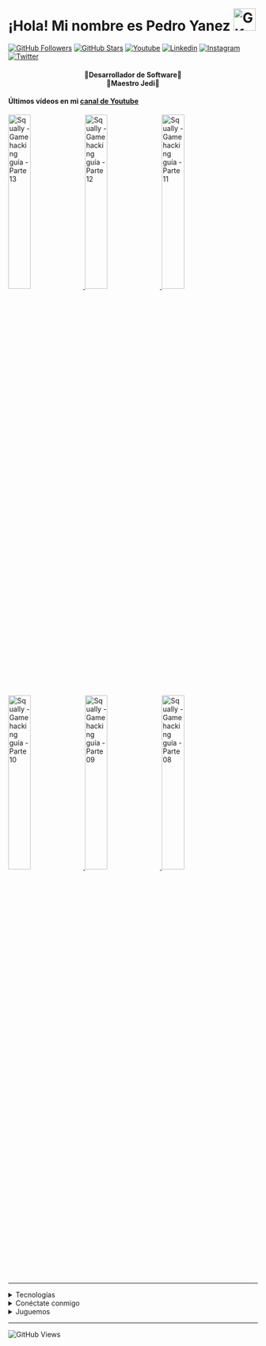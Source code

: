<!-- Título -->
<h1>¡Hola! Mi nombre es Pedro Yanez
  <img src="https://raw.githubusercontent.com/nixin72/nixin72/master/wave.gif"
          alt="Gif animado de mano saludando"
          height="45"
          width="45" />
</h1>

  [![GitHub Followers](https://img.shields.io/github/followers/wotanCode?style=social)](https://github.com/wotanCode)
  [![GitHub Stars](https://img.shields.io/github/stars/wotanCode?style=social)](https://github.com/wotanCode)
  [![Youtube](https://img.shields.io/badge/Youtube-FF0000?&logo=Youtube&logoColor=white&labelColor=101010)](https://www.youtube.com/channel/UCwISu2hFg7EpOIZ8aV7iS6g?sub_confirmation=1)
  [![Linkedin](https://img.shields.io/badge/Linkedin-00d8fd?&logo=linkedin&logoColor=white&labelColor=101010)](https://www.linkedin.com/in/pedro-yanez/)
  [![Instagram](https://img.shields.io/badge/Instagram-E4405F?&logo=instagram&logoColor=white&labelColor=101010)](https://www.instagram.com/pedroelhumano/?theme=dark)
  [![Twitter](https://img.shields.io/badge/Twitter-1DA1F2?&logo=twitter&logoColor=white&labelColor=101010)](https://www.twitter.com/pedroelhumano)
<br>

<!-- Descripción-->
<h4 align="center">
  🔴Desarrollador de Software🔴<br>
  🔵Maestro Jedi🔵
</h4>

#### Últimos vídeos en mi [canal de Youtube](https://youtube.com/channel/UCwISu2hFg7EpOIZ8aV7iS6g?sub_confirmation=1)

<a href='https://youtu.be/q0C4XHuRNmU' target='_blank'>
  <img width='30%' src='https://img.youtube.com/vi/q0C4XHuRNmU/mqdefault.jpg' alt='Squally - Gamehacking guía - Parte 13' />
</a>
<a href='https://youtu.be/wg3eFB0Nzzs' target='_blank'>
  <img width='30%' src='https://img.youtube.com/vi/wg3eFB0Nzzs/mqdefault.jpg' alt='Squally - Gamehacking guía - Parte 12' />
</a>
<a href='https://youtu.be/ZCGw7Q2DRhE' target='_blank'>
  <img width='30%' src='https://img.youtube.com/vi/ZCGw7Q2DRhE/mqdefault.jpg' alt='Squally - Gamehacking guía - Parte 11' />
</a>
<a href='https://youtu.be/gKvrdj1nAlY' target='_blank'>
  <img width='30%' src='https://img.youtube.com/vi/gKvrdj1nAlY/mqdefault.jpg' alt='Squally - Gamehacking guía - Parte 10' />
</a>
<a href='https://youtu.be/iL1x_w7VJH8' target='_blank'>
  <img width='30%' src='https://img.youtube.com/vi/iL1x_w7VJH8/mqdefault.jpg' alt='Squally - Gamehacking guía - Parte 09' />
</a>
<a href='https://youtu.be/M2FdJ_sWe7U' target='_blank'>
  <img width='30%' src='https://img.youtube.com/vi/M2FdJ_sWe7U/mqdefault.jpg' alt='Squally - Gamehacking guía - Parte 08' />
</a>

<hr/>

<details>
  <summary>Tecnologías</summary>
  <!-- Sección de tecnologías -->
  <br>
  
  ## 🟠 STACK TECNOLOGÍCO 🟠


<table align="center">
  <tr>
    <td>LENGUAJES DE PROGRAMACIÓN</td>
    <td>
      <img src="https://img.shields.io/badge/-C-A8B9CC?style=for-the-badge&labelColor=101010&logo=C" alt="Logo de C">
      <img src="https://img.shields.io/badge/-C++-00599C?style=for-the-badge&labelColor=101010&logo=Cplusplus" alt="Logo de C++">
      <img src="https://img.shields.io/badge/-Python-3776AB?style=for-the-badge&labelColor=101010&logo=python" alt="Logo de Python">
      <img src="https://img.shields.io/badge/-JavaScript-F7DF1E?style=for-the-badge&labelColor=101010&logo=javascript" alt="Logo de JavaScript">
      <img src="https://img.shields.io/badge/-TypeScript-3178C6?style=for-the-badge&labelColor=101010&logo=typescript" alt="Logo de TypeScript">
      <img src="https://img.shields.io/badge/-Java-007396?style=for-the-badge&labelColor=101010&logo=java" alt="Logo de Java">
      <img src="https://img.shields.io/badge/-VisualBasic-512BD4?style=for-the-badge&labelColor=101010&logo=VisualBasic" alt="Logo de Visual Basic">
    </td>
  </tr>
  <tr>
    <td>DESARROLLO MÓVIL</td>
    <td>
      <img src="https://img.shields.io/badge/-ReactNative-61DAFB?style=for-the-badge&labelColor=101010&logo=react" alt="Logo de React">
    </td>
  </tr>
  <tr>
    <td>TECNOLOGÍAS WEB / BIBLIOTECAS</td>
    <td>
      <img src="https://img.shields.io/badge/-HTML5-E34F26?style=for-the-badge&labelColor=101010&logo=html5" alt="Logo de HTML5">
      <img src="https://img.shields.io/badge/-CSS3-1572B6?style=for-the-badge&labelColor=101010&logo=CSS3" alt="Logo de CSS3">
      <img src="https://img.shields.io/badge/-Sass-CC6699?style=for-the-badge&labelColor=101010&logo=Sass" alt="Logo de Sass">
      <img src="https://img.shields.io/badge/-React-61DAFB?style=for-the-badge&labelColor=101010&logo=react" alt="Logo de React">
      <img src="https://img.shields.io/badge/-Bootstrap-7952B3?style=for-the-badge&labelColor=101010&logo=Bootstrap" alt="Logo de Bootstrap">
      <img src="https://img.shields.io/badge/-Mui-0081CB?style=for-the-badge&labelColor=101010&logo=Mui" alt="Logo de Mui">
    </td>
  </tr>
  <tr>
    <td>FRAMEWORKS DE FRONTEND</td>
    <td>
      <img src="https://img.shields.io/badge/-Next.Js-000000?style=for-the-badge&labelColor=101010&logo=Next.js" alt="Logo de Next.js">
    </td>
  </tr>
  <tr>
    <td>FRAMEWORKS DE BACKEND</td>
    <td>
      <img src="https://img.shields.io/badge/-NestJs-E0234E?style=for-the-badge&labelColor=101010&logo=nestjs&logoColor=E0234E" alt="Logo de NestJs">
      <img src="https://img.shields.io/badge/-GraphQL-E10098?style=for-the-badge&labelColor=101010&logo=graphql&logoColor=E10098" alt="Logo de GraphQL">
      <img src="https://img.shields.io/badge/-FlaskSQLAlchemy-0A1A2F?style=for-the-badge&labelColor=101010&logo=Flask&logoColor=00d8fd" alt="Logo de Flask-SQLAlchemy">
    </td>
  </tr>
  <tr>
  <td>BASE DE DATOS</td>
    <td>
      <img src="https://img.shields.io/badge/-PostgreSQL-4169E1?style=for-the-badge&labelColor=101010&logo=postgresql&logoColor=4169E1" alt="Logo de PostgreSQL">
      <img src="https://img.shields.io/badge/-microsoft%20sql%20server-CC2927?style=for-the-badge&labelColor=101010&logo=microsoftsqlserver&logoColor=CC2927" alt="Logo de Microsoft SQL server">
      <img src="https://img.shields.io/badge/-MySQL-4479A1?style=for-the-badge&labelColor=101010&logo=mysql&logoColor=00d8fd" alt="Logo de MySQL">
      <img src="https://img.shields.io/badge/-SQL-0078D4?style=for-the-badge&labelColor=101010&logo=SQL&logoColor=00d8fd" alt="Logo de SQL">
    </td>
  </tr>
  <tr>
    <td>TESTING</td>
    <td>
      <img src="https://img.shields.io/badge/-Jest-C21325?style=for-the-badge&labelColor=101010&logo=Jest" alt="Logo de Jest">
      <img src="https://img.shields.io/badge/-Testing%20Library-E33332?style=for-the-badge&labelColor=101010&logo=testingLibrary" alt="Logo de Testing Library">
    </td>
  </tr>
<tr>
  <td>SVC</td>
  <td>
    <img src="https://img.shields.io/badge/-Git-F05032?style=for-the-badge&labelColor=101010&logo=git" alt="Logo de Git">
    <img src="https://img.shields.io/badge/-GitHub-181717?style=for-the-badge&labelColor=101010&logo=github" alt="Logo de GitHub">
    <img src="https://img.shields.io/badge/-GitLab-FCA121?style=for-the-badge&labelColor=101010&logo=Gitlab" alt="Logo de GitLab">
    <img src="https://img.shields.io/badge/-Markdown-000000?style=for-the-badge&labelColor=101010&logo=markdown" alt="Logo de Markdown">
  </td>
</tr>
<tr>
  <td>IDE</td>
  <td>
    <img src="https://img.shields.io/badge/-Visual%20Studio%20Code-007ACC?style=for-the-badge&labelColor=101010&logo=visual-studio-code&logoColor=007ACC" alt="Logo de Visual Studio Code">
<img src="https://img.shields.io/badge/-Visual%20Studio-5C2D91?style=for-the-badge&labelColor=101010&logo=visualstudio&logoColor=5C2D91" alt="Logo de Visual Studio">
  </td>
</tr>
<tr>
  <td>AGILIDAD</td>
  <td>
    <img src="https://img.shields.io/badge/-jira-0052CC?style=for-the-badge&labelColor=101010&logo=jira" alt="Logo de Jira">
  </td>
</tr>
<tr>
  <td>DISEÑO</td>
  <td>
    <img src="https://img.shields.io/badge/-Photoshop-31A8FF?style=for-the-badge&labelColor=101010&logo=adobephotoshop" alt="Logo de Photoshop">
    <img src="https://img.shields.io/badge/-Figma-F24E1E?style=for-the-badge&labelColor=101010&logo=Figma" alt="Logo de Figma">
  </td>
</tr>
</table>

<!-- Estadísticas -->
<br>
<hr/>

<h2>🟢MIS ESTADÍSTICAS🟢</h2>

<table align="center">
  <tr>
    <td align="center">
      <img src="https://github-readme-stats.vercel.app/api/top-langs/?username=wotanCode&langs_count=10&hide_border=true&layout=compact&theme=github_dark"/>
    </td>
  </tr>
  <tr>
    <td align="center">
      <img src="https://github-readme-stats.vercel.app/api?username=wotanCode&hide_border=true&show_icons=true&theme=github_dark"/>
    </td>
  </tr>
</table>

</details>

<!-- Redes sociales -->
<details>
  <summary>Conéctate conmigo</summary>

## 🟣¡Redes sociales!🟣

[![Youtube](https://img.shields.io/badge/Youtube-FF0000?style=for-the-badge&logo=Youtube&logoColor=white&labelColor=101010)](https://www.youtube.com/channel/UCwISu2hFg7EpOIZ8aV7iS6g?sub_confirmation=1)
[![Linkedin](https://img.shields.io/badge/Linkedin-00d8fd?style=for-the-badge&logo=linkedin&logoColor=white&labelColor=101010)](https://www.linkedin.com/in/pedro-yanez/)
[![Instagram](https://img.shields.io/badge/Instagram-E4405F?style=for-the-badge&logo=instagram&logoColor=white&labelColor=101010)](https://www.instagram.com/pedroelhumano/?theme=dark)
[![Twitter](https://img.shields.io/badge/Twitter-1DA1F2?style=for-the-badge&logo=twitter&logoColor=white&labelColor=101010)](https://www.twitter.com/pedroelhumano)
</details>

<details>
  <summary>Juguemos</summary>
<!-- Jugamos? -->

###### ⚪¿Quieres jugar?⚪
[![STEAM](https://img.shields.io/badge/-STEAM-171A21?style=flat-square&logo=steam&labelColor=101010)](https://steamcommunity.com/id/idzenc)
[![CHESS](https://img.shields.io/badge/-CHESS.COM-6C9E3F?style=flat-square&logo=Lichess&labelColor=101010)](https://www.chess.com/member/caballerodeplata)
</details>

<!-- Visitas al perfil-->
<hr/>

![GitHub Views](https://komarev.com/ghpvc/?username=wotanCode&style=for-the-badge&color=red&label=Total%20profile%20views)
